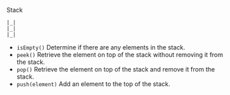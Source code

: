 Stack
```
|_|
|_|
|_|
```

* `isEmpty()` Determine if there are any elements in the stack.
* `peek()` Retrieve the element on top of the stack without removing it from the stack.
* `pop()` Retrieve the element on top of the stack and remove it from the stack.
* `push(element)` Add an element to the top of the stack.